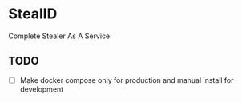 # StealID

Complete Stealer As A Service

## TODO

- [ ] Make docker compose only for production and manual install for development
